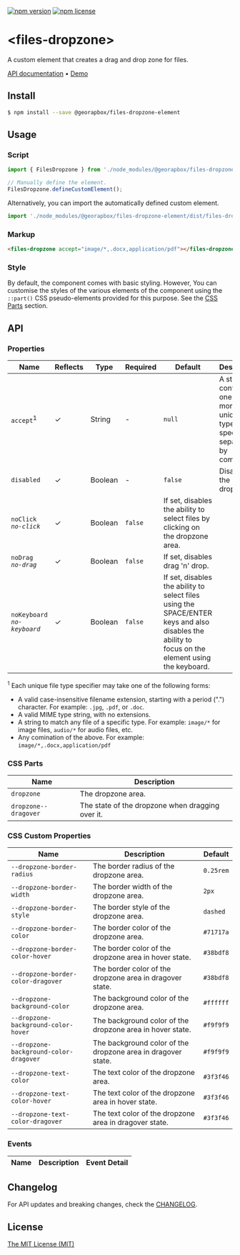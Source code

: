 [![npm version](https://img.shields.io/npm/v/@georapbox/files-dropzone-element.svg)](https://www.npmjs.com/package/@georapbox/files-dropzone-element)
[![npm license](https://img.shields.io/npm/l/@georapbox/files-dropzone-element.svg)](https://www.npmjs.com/package/@georapbox/files-dropzone-element)

[demo]: https://georapbox.github.io/files-dropzone-element/
[getUserMedia]: https://developer.mozilla.org/en-US/docs/Web/API/MediaDevices/getUserMedia
[MediaDevices]: https://developer.mozilla.org/en-US/docs/Web/API/MediaDevices
[constraints]: https://developer.mozilla.org/en-US/docs/Web/API/MediaDevices/getUserMedia#parameters
[license]: https://georapbox.mit-license.org/@2023
[changelog]: https://github.com/georapbox/files-dropzone-element/blob/main/CHANGELOG.md

# &lt;files-dropzone&gt;

A custom element that creates a drag and drop zone for files.

[API documentation](#api) &bull; [Demo][demo]

## Install

```sh
$ npm install --save @georapbox/files-dropzone-element
```

## Usage

### Script

```js
import { FilesDropzone } from './node_modules/@georapbox/files-dropzone-element/dist/files-dropzone.js';

// Manually define the element.
FilesDropzone.defineCustomElement();
```

Alternatively, you can import the automatically defined custom element.

```js
import './node_modules/@georapbox/files-dropzone-element/dist/files-dropzone-defined.js';
```

### Markup

```html
<files-dropzone accept="image/*,.docx,application/pdf"></files-dropzone>
```

### Style

By default, the component comes with basic styling. However, You can customise the styles of the various elements of the component using the `::part()` CSS pseudo-elements provided for this purpose. See the [CSS Parts](#css-parts) section.

## API

### Properties
| Name | Reflects | Type | Required | Default | Description |
| ---- | -------- | ---- | -------- | ------- | ----------- |
| `accept`<sup>1</sup> | ✓ | String | - | `null` | A string containing one or more of unique file type specifiers, separated by commas. |
| `disabled` | ✓ | Boolean | - | `false` | Disables the dropzone. |
| `noClick`<br>*`no-click`* | ✓ | Boolean | `false` | If set, disables the ability to select files by clicking on the dropzone area. |
|`noDrag`<br>*`no-drag`*| ✓ | Boolean | `false` | If set, disables drag 'n' drop. |
| `noKeyboard`<br>*`no-keyboard`* | ✓ | Boolean | `false` | If set, disables the ability to select files using the SPACE/ENTER keys and also disables the ability to focus on the element using the keyboard. |

<sup>1</sup> Each unique file type specifier may take one of the following forms:
- A valid case-insensitive filename extension, starting with a period (".") character. For example: `.jpg`, `.pdf`, or `.doc`.
- A valid MIME type string, with no extensions.
- A string to match any file of a specific type. For example: `image/*` for image files, `audio/*` for audio files, etc.
- Any comination of the above. For example: `image/*,.docx,application/pdf`

### CSS Parts

| Name | Description |
| ---- | ----------- |
| `dropzone` | The dropzone area. |
| `dropzone--dragover` | The state of the dropzone when dragging over it. |

### CSS Custom Properties

| Name | Description | Default |
| ---- | ----------- | ------- |
| `--dropzone-border-radius` | The border radius of the dropzone area. | `0.25rem` |
| `--dropzone-border-width` | The border width of the dropzone area. | `2px` |
| `--dropzone-border-style` | The border style of the dropzone area. | `dashed` |
| `--dropzone-border-color` | The border color of the dropzone area. | `#71717a` |
| `--dropzone-border-color-hover` | The border color of the dropzone area in hover state. | `#38bdf8` |
| `--dropzone-border-color-dragover` | The border color of the dropzone area in dragover state. | `#38bdf8` |
| `--dropzone-background-color` | The background color of the dropzone area. | `#ffffff` |
| `--dropzone-background-color-hover` | The background color of the dropzone area in hover state. | `#f9f9f9` |
| `--dropzone-background-color-dragover` | The background color of the dropzone area in dragover state. | `#f9f9f9` |
| `--dropzone-text-color` | The text color of the dropzone area. | `#3f3f46` |
| `--dropzone-text-color-hover` | The text color of the dropzone area in hover state. | `#3f3f46` |
| `--dropzone-text-color-dragover` | The text color of the dropzone area in dragover state. | `#3f3f46` |

### Events

| Name | Description | Event Detail |
| ---- | ----------- | ------------ |
<!-- TODO -->

## Changelog

For API updates and breaking changes, check the [CHANGELOG][changelog].

## License

[The MIT License (MIT)][license]
